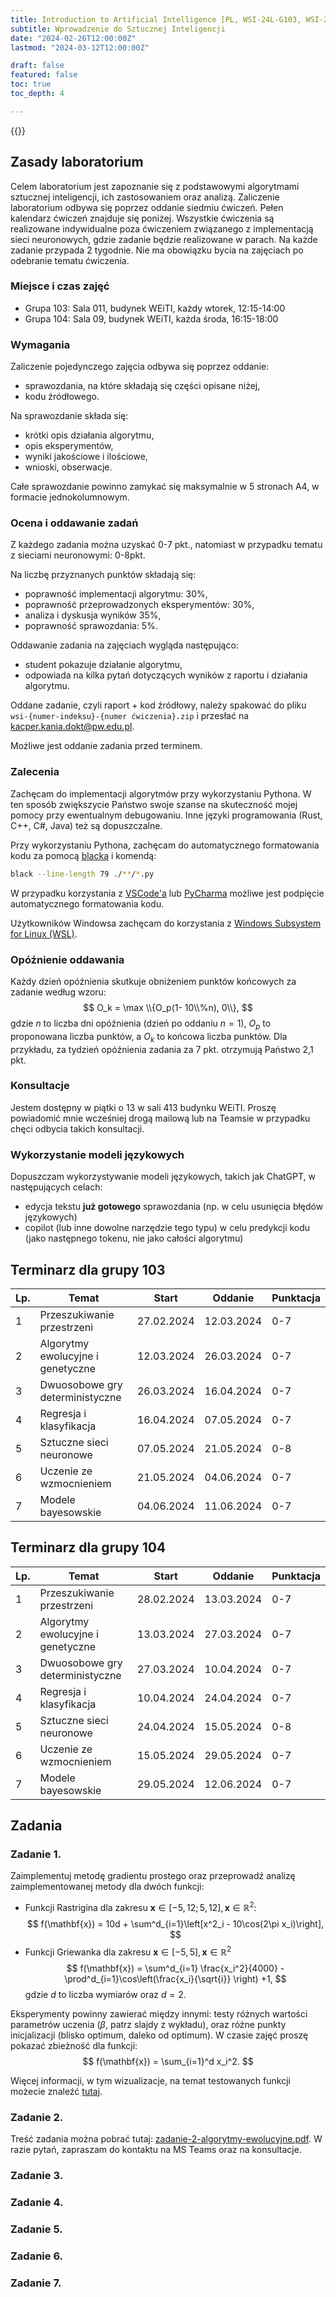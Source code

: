 ```yaml
---
title: Introduction to Artificial Intelligence [PL, WSI-24L-G103, WSI-24L-G104]
subtitle: Wprowadzenie do Sztucznej Inteligencji
date: "2024-02-26T12:00:00Z"
lastmod: "2024-03-12T12:00:00Z"

draft: false
featured: false
toc: true
toc_depth: 4

---
```


{{<toc>}}
## Zasady laboratorium
Celem laboratorium jest zapoznanie się z podstawowymi algorytmami sztucznej
inteligencji, ich zastosowaniem oraz analizą. Zaliczenie laboratorium odbywa się
poprzez oddanie siedmiu ćwiczeń. Pełen kalendarz ćwiczeń znajduje się poniżej.
Wszystkie ćwiczenia są realizowane indywidualne poza ćwiczeniem związanego z
implementacją sieci neuronowych, gdzie zadanie będzie realizowane w parach. Na każde zadanie przypada 2 tygodnie. Nie ma
obowiązku bycia na zajęciach po odebranie tematu ćwiczenia.

### Miejsce i czas zajęć

- Grupa 103: Sala 011, budynek WEiTI, każdy wtorek, 12:15-14:00
- Grupa 104: Sala 09, budynek WEiTI, każda środa, 16:15-18:00


### Wymagania 
Zaliczenie pojedynczego zajęcia odbywa się poprzez oddanie:
- sprawozdania, na które składają się części opisane niżej,
- kodu źródłowego.

Na sprawozdanie składa się:
- krótki opis działania algorytmu,
- opis eksperymentów,
- wyniki jakościowe i ilościowe,
- wnioski, obserwacje.

Całe sprawozdanie powinno zamykać się maksymalnie w 5 stronach A4, w formacie jednokolumnowym.

### Ocena i oddawanie zadań
Z każdego zadania można uzyskać 0-7 pkt., natomiast w przypadku tematu z
sieciami neuronowymi: 0-8pkt. 

Na liczbę przyznanych punktów składają się:
- poprawność implementacji algorytmu: 30%,
- poprawność przeprowadzonych eksperymentów: 30%,
- analiza i dyskusja wyników 35%,
- poprawność sprawozdania: 5%.

Oddawanie zadania na zajęciach wygląda następująco:
- student pokazuje działanie algorytmu,
- odpowiada na kilka pytań dotyczących wyników z raportu i działania algorytmu.

Oddane zadanie, czyli raport + kod źródłowy, należy spakować do pliku
`wsi-{numer-indeksu}-{numer ćwiczenia}.zip`  i przesłać na
kacper.kania.dokt@pw.edu.pl. 

Możliwe jest oddanie zadania przed terminem.


### Zalecenia
Zachęcam do implementacji algorytmów przy wykorzystaniu Pythona. W ten sposób
zwiększycie Państwo swoje szanse na skuteczność mojej pomocy przy ewentualnym
debugowaniu. Inne języki programowania (Rust, C++, C#, Java) też są
dopuszczalne. 

Przy wykorzystaniu Pythona, zachęcam do automatycznego formatowania kodu za
pomocą [blacka](https://github.com/psf/black) i komendą:
```bash
black --line-length 79 ./**/*.py
```

W przypadku korzystania z [VSCode'a](https://marketplace.visualstudio.com/items?itemName=ms-python.black-formatter) lub [PyCharma](https://black.readthedocs.io/en/stable/integrations/editors.html) możliwe jest podpięcie
automatycznego formatowania kodu.

Użytkowników Windowsa zachęcam do korzystania z [Windows Subsystem for Linux
(WSL)](https://learn.microsoft.com/en-us/windows/wsl/install).

### Opóźnienie oddawania
Każdy dzień opóźnienia skutkuje obniżeniem punktów końcowych za zadanie według
wzoru:
$$
O_k = \max \\{O_p(1- 10\\%n), 0\\},
$$
gdzie $n$ to liczba dni opóźnienia (dzień po oddaniu $n=1$), $O_p$ to
proponowana liczba punktów, a $O_k$ to końcowa liczba punktów. Dla przykładu,
za tydzień opóźnienia zadania za 7 pkt. otrzymują Państwo 2,1 pkt.


### Konsultacje
Jestem dostępny w piątki o 13 w sali 413 budynku WEiTI. Proszę powiadomić mnie
wcześniej drogą mailową lub na Teamsie w przypadku chęci odbycia takich konsultacji.


### Wykorzystanie modeli językowych
Dopuszczam wykorzystywanie modeli językowych, takich jak ChatGPT, w
następujących celach:
- edycja tekstu **już gotowego** sprawozdania (np. w celu usunięcia błędów
  językowych)
- copilot (lub inne dowolne narzędzie tego typu) w celu predykcji kodu (jako
  następnego tokenu, nie jako całości algorytmu)

## Terminarz dla grupy 103

| Lp. | Temat | Start | Oddanie | Punktacja |
|---|---|---|----|----|
| 1 | Przeszukiwanie przestrzeni | 27.02.2024 | 12.03.2024 | 0-7 |
| 2| Algorytmy ewolucyjne i genetyczne | 12.03.2024 | 26.03.2024 | 0-7 |
| 3| Dwuosobowe gry deterministyczne | 26.03.2024 | 16.04.2024 | 0-7 |
| 4| Regresja i klasyfikacja | 16.04.2024 | 07.05.2024 | 0-7 |
| 5| Sztuczne sieci neuronowe | 07.05.2024 | 21.05.2024 | 0-8 |
| 6| Uczenie ze wzmocnieniem | 21.05.2024 | 04.06.2024 | 0-7 |
| 7| Modele bayesowskie | 04.06.2024 | 11.06.2024 | 0-7 |

## Terminarz dla grupy 104

|Lp. | Temat | Start | Oddanie | Punktacja |
|--|---|---|----|----|
|1| Przeszukiwanie przestrzeni | 28.02.2024 | 13.03.2024 | 0-7 |
|2| Algorytmy ewolucyjne i genetyczne | 13.03.2024 | 27.03.2024 | 0-7 |
|3| Dwuosobowe gry deterministyczne | 27.03.2024 | 10.04.2024 | 0-7 |
|4| Regresja i klasyfikacja | 10.04.2024 | 24.04.2024 | 0-7 |
|5| Sztuczne sieci neuronowe | 24.04.2024 | 15.05.2024 | 0-8 |
|6| Uczenie ze wzmocnieniem | 15.05.2024 | 29.05.2024 | 0-7 |
|7| Modele bayesowskie | 29.05.2024 | 12.06.2024 | 0-7 |

## Zadania

### Zadanie 1.
Zaimplementuj metodę gradientu prostego oraz przeprowadź analizę zaimplementowanej metody dla dwóch funkcji:
- Funkcji Rastrigina dla zakresu $\mathbf{x} \in [-5,12; 5,12], \mathbf{x}\in\mathbb{R}^2$:
$$
f(\mathbf{x}) = 10d + \sum^d_{i=1}\left[x^2_i - 10\cos(2\pi x_i)\right],
$$
- Funkcji Griewanka dla zakresu $\mathbf{x} \in [-5, 5], \mathbf{x}\in\mathbb{R}^2$
$$
f(\mathbf{x}) = \sum^d_{i=1} \frac{x_i^2}{4000} -
\prod^d_{i=1}\cos\left(\frac{x_i}{\sqrt{i}} \right) +1,
$$
gdzie $d$ to liczba wymiarów oraz $d{=}2$.

Eksperymenty powinny zawierać między innymi: testy różnych wartości parametrów
uczenia ($\beta$, patrz slajdy z wykładu), oraz różne punkty inicjalizacji (blisko optimum, daleko od optimum). W czasie zajęć proszę pokazać zbieżność dla
funkcji:
$$
f(\mathbf{x}) = \sum_{i=1}^d x_i^2.
$$

Więcej informacji, w tym wizualizacje, na temat testowanych funkcji możecie
znaleźć [tutaj](https://www.sfu.ca/~ssurjano/optimization.html).


### Zadanie 2.
Treść zadania można pobrać tutaj: [zadanie-2-algorytmy-ewolucyjne.pdf](/media/wsi2024L/zadanie-2-algorytmy-ewolucyjne.pdf). W
razie pytań, zapraszam do kontaktu na MS Teams oraz na konsultacje. 

### Zadanie 3.
### Zadanie 4.
### Zadanie 5.
### Zadanie 6.
### Zadanie 7.
